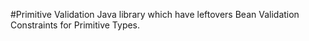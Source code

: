 #Primitive Validation
Java library which have leftovers Bean Validation Constraints for Primitive Types.